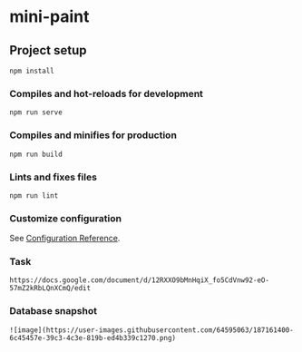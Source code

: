 # mini-paint

## Project setup
```
npm install
```

### Compiles and hot-reloads for development
```
npm run serve
```

### Compiles and minifies for production
```
npm run build
```

### Lints and fixes files
```
npm run lint
```

### Customize configuration
See [Configuration Reference](https://cli.vuejs.org/config/).

### Task 
```
https://docs.google.com/document/d/12RXXO9bMnHqiX_fo5CdVnw92-eO-57mZ2kRbLQnXCmQ/edit
```

### Database snapshot
```
![image](https://user-images.githubusercontent.com/64595063/187161400-6c45457e-39c3-4c3e-819b-ed4b339c1270.png)
```
